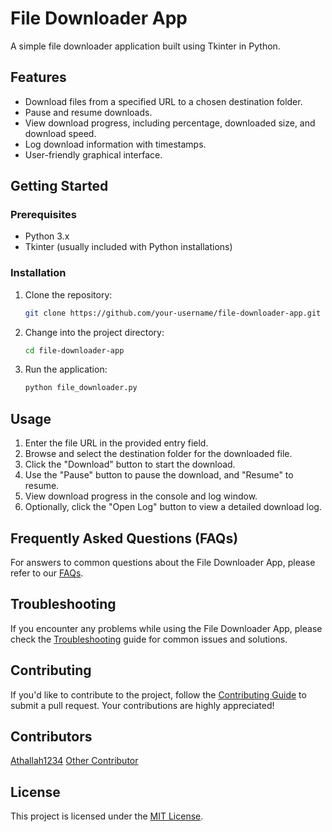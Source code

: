 # File Downloader App

A simple file downloader application built using Tkinter in Python.

## Features

- Download files from a specified URL to a chosen destination folder.
- Pause and resume downloads.
- View download progress, including percentage, downloaded size, and download speed.
- Log download information with timestamps.
- User-friendly graphical interface.

## Getting Started

### Prerequisites

- Python 3.x
- Tkinter (usually included with Python installations)

### Installation

1. Clone the repository:

   ```bash
   git clone https://github.com/your-username/file-downloader-app.git
   ```
2. Change into the project directory:
   ```bash
   cd file-downloader-app
   ```
4. Run the application:
   ```bash
   python file_downloader.py
   ```
## Usage

1. Enter the file URL in the provided entry field.
2. Browse and select the destination folder for the downloaded file.
3. Click the "Download" button to start the download.
4. Use the "Pause" button to pause the download, and "Resume" to resume.
5. View download progress in the console and log window.
6. Optionally, click the "Open Log" button to view a detailed download log.

## Frequently Asked Questions (FAQs)

For answers to common questions about the File Downloader App, please refer to our [FAQs](FAQs.md).

## Troubleshooting
If you encounter any problems while using the File Downloader App, please check the [Troubleshooting](TROUBLESHOOTING.md) guide for common issues and solutions.

## Contributing

If you'd like to contribute to the project, follow the [Contributing Guide](CONTRIBUTING.md) to submit a pull request. Your contributions are highly appreciated!

## Contributors
[Athallah1234](https://github.com/Athallah1234)
[Other Contributor]()

## License
This project is licensed under the [MIT License](LICENSE).
